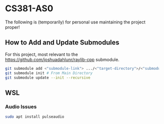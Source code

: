 # CS381-AS0

The following is (temporarily) for personal use maintaining the project proper!

## How to Add and Update Submodules

For this project, most relevant to the <https://github.com/joshuadahlunr/raylib-cpp> submodule.

```bash
git submodule add <"submodule-link"> .../<"target-directory">/<"submodule-folder-name">
git submodule init # From Main Directory
git submodule update --init --recursive
```

## WSL

### Audio Issues

```bash
sudo apt install pulseaudio
```
